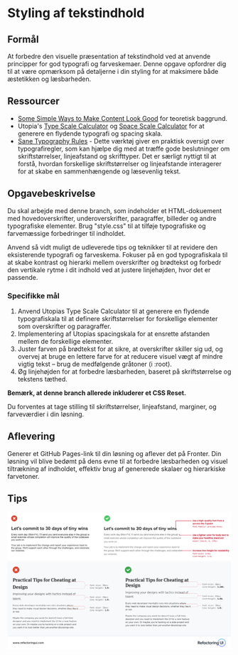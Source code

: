 # **Styling af tekstindhold**

## Formål

At forbedre den visuelle præsentation af tekstindhold ved at anvende principper for god typografi og farveskemaer. Denne opgave opfordrer dig til at være opmærksom på detaljerne i din styling for at maksimere både æstetikken og læsbarheden.

## Ressourcer

- [Some Simple Ways to Make Content Look Good](https://set.studio/some-simple-ways-to-make-content-look-good/) for teoretisk baggrund.
- Utopia's [Type Scale Calculator](https://utopia.fyi/type/calculator/?c=320,16,1.25,1240,18,1.333,5,1,&s=0.75%7C0.5%7C0.25,1.5%7C2%7C3%7C4%7C6,s-l&g=s,l,xl,12) og [Space Scale Calculator](https://utopia.fyi/space/calculator?c=320,16,1.25,1240,18,1.333,5,1,&s=0.75%7C0.5%7C0.25,1.5%7C2%7C3%7C4%7C6,s-l&g=s,l,xl,12) for at generere en flydende typografi og spacing skala.
- [Sane Typography Rules](https://anthonyhobday.com/sideprojects/saferules/) - Dette værktøj giver en praktisk oversigt over typografiregler, som kan hjælpe dig med at træffe gode beslutninger om skriftstørrelser, linjeafstand og skrifttyper. Det er særligt nyttigt til at forstå, hvordan forskellige skriftstørrelser og linjeafstande interagerer for at skabe en sammenhængende og læsevenlig tekst.

## Opgavebeskrivelse

Du skal arbejde med denne branch, som indeholder et HTML-dokuement med hovedoverskrifter, underoverskrifter, paragraffer, billeder og andre typografiske elementer. Brug "style.css" til at tilføje typografiske og farvemæssige forbedringer til indholdet.

Anvend så vidt muligt de udleverede tips og teknikker til at revidere den eksisterende typografi og farveskema. Fokuser på en god typografiskala til at skabe kontrast og hierarki mellem overskrifter og brødtekst og forbedr den vertikale rytme i dit indhold ved at justere linjehøjden, hvor det er passende.

### Specifikke mål

1. Anvend Utopias Type Scale Calculator til at generere en flydende typografiskala til at definere skriftstørrelser for forskellige elementer som overskrifter og paragraffer.
2. Implementering af Utopias spacingskala for at ensrette afstanden mellem de forskellige elementer.
3. Juster farven på brødtekst for at sikre, at overskrifter skiller sig ud, og overvej at bruge en lettere farve for at reducere visuel vægt af mindre vigtig tekst – brug de medfølgende gråtoner (i :root).
4. Øg linjehøjden for at forbedre læsbarheden, baseret på skriftstørrelse og tekstens tæthed.

**Bemærk, at denne branch allerede inkluderer et CSS Reset.**

Du forventes at tage stilling til skriftstørrelser, linjeafstand, marginer, og farveværdier i din løsning.

## Aflevering

Generer et GitHub Pages-link til din løsning og aflever det på Fronter. Din løsning vil blive bedømt på dens evne til at forbedre læsbarheden og visuel tiltrækning af indholdet, effektiv brug af genererede skalaer og hierarkiske farvetoner.

## Tips

![billede 1](/assets/1.png)
![billede 2](/assets/2.png)
